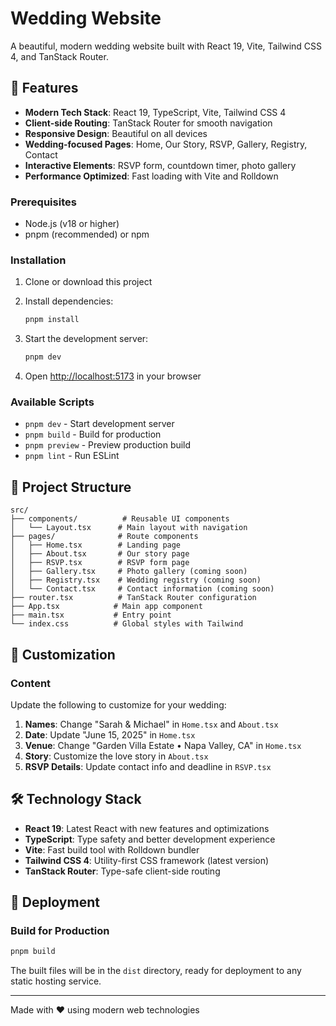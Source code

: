# Wedding Website

A beautiful, modern wedding website built with React 19, Vite, Tailwind CSS 4, and TanStack Router.

## 🌟 Features

- **Modern Tech Stack**: React 19, TypeScript, Vite, Tailwind CSS 4
- **Client-side Routing**: TanStack Router for smooth navigation
- **Responsive Design**: Beautiful on all devices
- **Wedding-focused Pages**: Home, Our Story, RSVP, Gallery, Registry, Contact
- **Interactive Elements**: RSVP form, countdown timer, photo gallery
- **Performance Optimized**: Fast loading with Vite and Rolldown

### Prerequisites

- Node.js (v18 or higher)
- pnpm (recommended) or npm

### Installation

1. Clone or download this project
2. Install dependencies:
   ```bash
   pnpm install
   ```

3. Start the development server:
   ```bash
   pnpm dev
   ```

4. Open [http://localhost:5173](http://localhost:5173) in your browser

### Available Scripts

- `pnpm dev` - Start development server
- `pnpm build` - Build for production  
- `pnpm preview` - Preview production build
- `pnpm lint` - Run ESLint

## 📁 Project Structure

```
src/
├── components/          # Reusable UI components
│   └── Layout.tsx      # Main layout with navigation  
├── pages/              # Route components
│   ├── Home.tsx        # Landing page
│   ├── About.tsx       # Our story page
│   ├── RSVP.tsx        # RSVP form page
│   ├── Gallery.tsx     # Photo gallery (coming soon)
│   ├── Registry.tsx    # Wedding registry (coming soon)
│   └── Contact.tsx     # Contact information (coming soon)
├── router.tsx          # TanStack Router configuration
├── App.tsx            # Main app component
├── main.tsx           # Entry point
└── index.css          # Global styles with Tailwind
```

## 🎨 Customization

### Content

Update the following to customize for your wedding:

1. **Names**: Change "Sarah & Michael" in `Home.tsx` and `About.tsx`
2. **Date**: Update "June 15, 2025" in `Home.tsx`  
3. **Venue**: Change "Garden Villa Estate • Napa Valley, CA" in `Home.tsx`
4. **Story**: Customize the love story in `About.tsx`
5. **RSVP Details**: Update contact info and deadline in `RSVP.tsx`

## 🛠 Technology Stack

- **React 19**: Latest React with new features and optimizations
- **TypeScript**: Type safety and better development experience
- **Vite**: Fast build tool with Rolldown bundler
- **Tailwind CSS 4**: Utility-first CSS framework (latest version)
- **TanStack Router**: Type-safe client-side routing

## 🚀 Deployment

### Build for Production

```bash
pnpm build
```

The built files will be in the `dist` directory, ready for deployment to any static hosting service.

---

Made with ❤️ using modern web technologies
